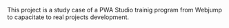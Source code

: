 This project is a study case of a PWA Studio trainig program from Webjump to capacitate to real projects development.

